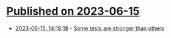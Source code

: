 # [Published on 2023-06-15](index.md)

* [2023-06-15, 14:18:18](https://lobste.rs/s/2dx1vo/some_tests_are_stronger_than_others) - [Some tests are stronger than others](https://buttondown.email/hillelwayne/archive/some-tests-are-stronger-than-others/)
